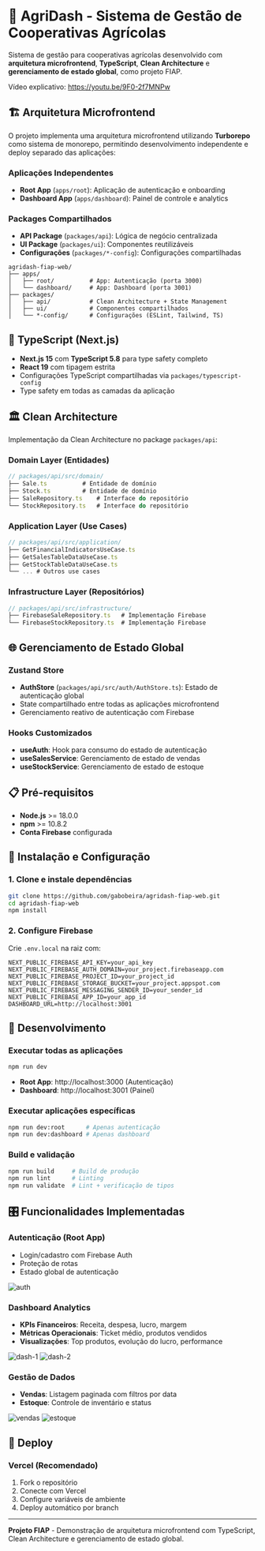 # 🌾 AgriDash - Sistema de Gestão de Cooperativas Agrícolas

Sistema de gestão para cooperativas agrícolas desenvolvido com **arquitetura microfrontend**, **TypeScript**, **Clean Architecture** e **gerenciamento de estado global**, como projeto FIAP.

Vídeo explicativo: https://youtu.be/9F0-2f7MNPw

## 🏗️ Arquitetura Microfrontend

O projeto implementa uma arquitetura microfrontend utilizando **Turborepo** como sistema de monorepo, permitindo desenvolvimento independente e deploy separado das aplicações:

### Aplicações Independentes

- **Root App** (`apps/root`): Aplicação de autenticação e onboarding
- **Dashboard App** (`apps/dashboard`): Painel de controle e analytics

### Packages Compartilhados

- **API Package** (`packages/api`): Lógica de negócio centralizada
- **UI Package** (`packages/ui`): Componentes reutilizáveis
- **Configurações** (`packages/*-config`): Configurações compartilhadas

```
agridash-fiap-web/
├── apps/
│   ├── root/          # App: Autenticação (porta 3000)
│   └── dashboard/     # App: Dashboard (porta 3001)
├── packages/
│   ├── api/           # Clean Architecture + State Management
│   ├── ui/            # Componentes compartilhados
│   └── *-config/      # Configurações (ESLint, Tailwind, TS)
```

## 🔧 TypeScript (Next.js)

- **Next.js 15** com **TypeScript 5.8** para type safety completo
- **React 19** com tipagem estrita
- Configurações TypeScript compartilhadas via `packages/typescript-config`
- Type safety em todas as camadas da aplicação

## 🏛️ Clean Architecture

Implementação da Clean Architecture no package `packages/api`:

### Domain Layer (Entidades)

```typescript
// packages/api/src/domain/
├── Sale.ts          # Entidade de domínio
├── Stock.ts         # Entidade de domínio
├── SaleRepository.ts    # Interface do repositório
└── StockRepository.ts   # Interface do repositório
```

### Application Layer (Use Cases)

```typescript
// packages/api/src/application/
├── GetFinancialIndicatorsUseCase.ts
├── GetSalesTableDataUseCase.ts
├── GetStockTableDataUseCase.ts
└── ... # Outros use cases
```

### Infrastructure Layer (Repositórios)

```typescript
// packages/api/src/infrastructure/
├── FirebaseSaleRepository.ts   # Implementação Firebase
└── FirebaseStockRepository.ts  # Implementação Firebase
```

## 🌐 Gerenciamento de Estado Global

### Zustand Store

- **AuthStore** (`packages/api/src/auth/AuthStore.ts`): Estado de autenticação global
- State compartilhado entre todas as aplicações microfrontend
- Gerenciamento reativo de autenticação com Firebase

### Hooks Customizados

- **useAuth**: Hook para consumo do estado de autenticação
- **useSalesService**: Gerenciamento de estado de vendas
- **useStockService**: Gerenciamento de estado de estoque

## 📋 Pré-requisitos

- **Node.js** >= 18.0.0
- **npm** >= 10.8.2
- **Conta Firebase** configurada

## 🚀 Instalação e Configuração

### 1. Clone e instale dependências

```bash
git clone https://github.com/gabobeira/agridash-fiap-web.git
cd agridash-fiap-web
npm install
```

### 2. Configure Firebase

Crie `.env.local` na raiz com:

```env
NEXT_PUBLIC_FIREBASE_API_KEY=your_api_key
NEXT_PUBLIC_FIREBASE_AUTH_DOMAIN=your_project.firebaseapp.com
NEXT_PUBLIC_FIREBASE_PROJECT_ID=your_project_id
NEXT_PUBLIC_FIREBASE_STORAGE_BUCKET=your_project.appspot.com
NEXT_PUBLIC_FIREBASE_MESSAGING_SENDER_ID=your_sender_id
NEXT_PUBLIC_FIREBASE_APP_ID=your_app_id
DASHBOARD_URL=http://localhost:3001
```

## 🎯 Desenvolvimento

### Executar todas as aplicações

```bash
npm run dev
```

- **Root App**: http://localhost:3000 (Autenticação)
- **Dashboard**: http://localhost:3001 (Painel)

### Executar aplicações específicas

```bash
npm run dev:root      # Apenas autenticação
npm run dev:dashboard # Apenas dashboard
```

### Build e validação

```bash
npm run build     # Build de produção
npm run lint      # Linting
npm run validate  # Lint + verificação de tipos
```

## 🎛️ Funcionalidades Implementadas

### Autenticação (Root App)

- Login/cadastro com Firebase Auth
- Proteção de rotas
- Estado global de autenticação

![auth](.github/image2.png)

### Dashboard Analytics

- **KPIs Financeiros**: Receita, despesa, lucro, margem
- **Métricas Operacionais**: Ticket médio, produtos vendidos
- **Visualizações**: Top produtos, evolução do lucro, performance

![dash-1](.github/image3.png)
![dash-2](.github/image4.png)

### Gestão de Dados

- **Vendas**: Listagem paginada com filtros por data
- **Estoque**: Controle de inventário e status

![vendas](.github/image5.png)
![estoque](.github/image6.png)

## 🚀 Deploy

### Vercel (Recomendado)

1. Fork o repositório
2. Conecte com Vercel
3. Configure variáveis de ambiente
4. Deploy automático por branch

---

**Projeto FIAP** - Demonstração de arquitetura microfrontend com TypeScript, Clean Architecture e gerenciamento de estado global.
